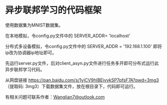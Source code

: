 # 异步联邦学习的代码框架
使用数据集为MNIST数据集。

在本地模拟，令config.py文件中的 SERVER_ADDR= 'localhost'

分布式多设备模拟，令config.py文件中的 SERVER_ADDR = '192.168.1.100'   即将ip改为协调器ip地址即可。

先运行server.py文件，后对client_asyn.py文件进行任务多开即可分布式运行此异步联邦学习代码。

从网盘链接 https://pan.baidu.com/s/1yjCV9hIBEjyykSP7pfsF7A?pwd=3mg3 （提取码: 3mg3）下载数据集文件，放在根目录下，代码即可运行。

有相关问题可联系作者：Wanglian7@outlook.com



